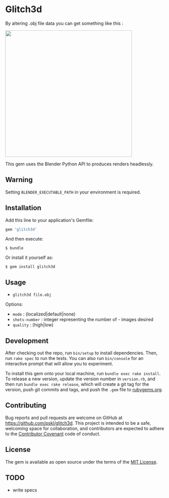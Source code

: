 # Glitch3d

By altering .obj file data you can get something like this :

<img src="https://raw.githubusercontent.com/pskl/glitch3d/master/fixtures/demo.png" width="400">

This gem uses the Blender Python API to produces renders headlessly.

## Warning

Setting `BLENDER_EXECUTABLE_PATH` in your environment is required.

## Installation

Add this line to your application's Gemfile:

```ruby
gem 'glitch3d'
```

And then execute:

    $ bundle

Or install it yourself as:

    $ gem install glitch3d

## Usage

- `glitch3d file.obj`

Options:
- `mode` : (localized|default|none)
- `shots-number` : integer representing the number of - images desired
- `quality` : (high|low)

## Development

After checking out the repo, run `bin/setup` to install dependencies. Then, run `rake spec` to run the tests. You can also run `bin/console` for an interactive prompt that will allow you to experiment.

To install this gem onto your local machine, run `bundle exec rake install`. To release a new version, update the version number in `version.rb`, and then run `bundle exec rake release`, which will create a git tag for the version, push git commits and tags, and push the `.gem` file to [rubygems.org](https://rubygems.org).

## Contributing

Bug reports and pull requests are welcome on GitHub at https://github.com/pskl/glitch3d. This project is intended to be a safe, welcoming space for collaboration, and contributors are expected to adhere to the [Contributor Covenant](http://contributor-covenant.org) code of conduct.


## License

The gem is available as open source under the terms of the [MIT License](http://opensource.org/licenses/MIT).

## TODO
- write specs
